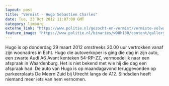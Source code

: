 ```yaml
---
layout: post
title: "Vermist - Hugo Sebastien Charles"
date: Tue, 23 Oct 2012 11:07:00 GMT
category: limburg
externe_link: "https://www.politie.nl/gezocht-en-vermist/vermiste-volwassenen/2012/maart/10-hugo-sebastien-charles.html"
feature_image: "https://www.politie.nl/binaries/w98h130/content/gallery/politie/vermist/vermiste-volwassenen/2012/maart/charles1.jpg"
---
```


Hugo is op donderdag 29 maart 2012 omstreeks 20.00 uur vertrokken vanaf zijn woonadres in Echt. Hugo die autoverkoper is ging die dag in zijn auto, een zwarte Audi A6 Avant kenteken 54-RP-ZZ, vermoedelijk naar een afspraak in Waardenburg. Het is niet bekend met wie hij die dag een afspraak had. De auto van Hugo is op maandagavond teruggevonden op parkeerplaats De Meern Zuid bij Utrecht langs de A12. Sindsdien heeft niemand meer iets van hem vernomen.
